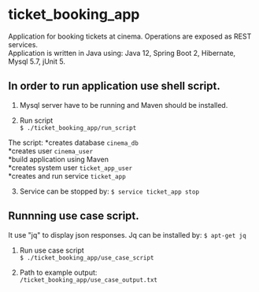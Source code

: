 # ticket_booking_app

Application for booking tickets at cinema. Operations are exposed as REST services.  
Application is written in Java using: Java 12, Spring Boot 2, Hibernate, Mysql 5.7, jUnit 5.  

## In order to run application use shell script.

1. Mysql server have to be running and Maven should be installed.  

2. Run script  
  `$ ./ticket_booking_app/run_script`
  
The script:
  *creates database `cinema_db`  
  *creates user `cinema_user`  
  *build application using Maven  
  *creates system user `ticket_app_user`  
  *creates and run service `ticket_app`  
  
3. Service can be stopped by:
  `$ service ticket_app stop`
  
## Runnning use case script. 
It use "jq" to display json responses. Jq can be installed by:
  `$ apt-get jq`
  
1. Run use case script  
  `$ ./ticket_booking_app/use_case_script`  
  
2. Path to example output:  
`/ticket_booking_app/use_case_output.txt`  
